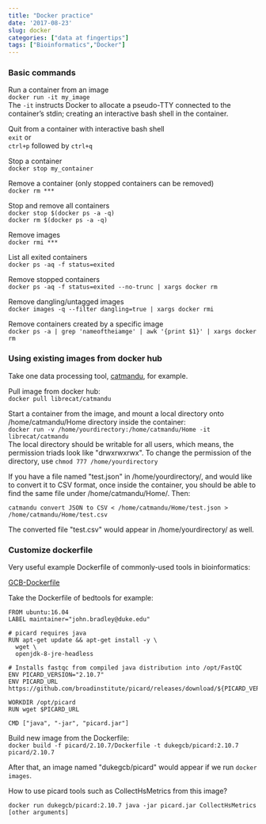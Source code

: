 ```yaml
---
title: "Docker practice"
date: '2017-08-23'
slug: docker
categories: ["data at fingertips"]
tags: ["Bioinformatics","Docker"]
---
```


### Basic commands

Run a container from an image  
`docker run -it my_image`    
The `-it` instructs Docker to allocate a pseudo-TTY connected to the container’s stdin; creating an interactive bash shell in the container. 

Quit from a container with interactive bash shell  
`exit` or  
`ctrl+p` followed by `ctrl+q`

Stop a container  
`docker stop my_container`

Remove a container (only stopped containers can be removed)  
`docker rm ***`

Stop and remove all containers  
`docker stop $(docker ps -a -q)`  
`docker rm $(docker ps -a -q)`

Remove images  
`docker rmi ***`

List all exited containers  
`docker ps -aq -f status=exited`  

Remove stopped containers  
`docker ps -aq -f status=exited --no-trunc | xargs docker rm`

Remove dangling/untagged images  
`docker images -q --filter dangling=true | xargs docker rmi`

Remove containers created by a specific image  
`docker ps -a | grep 'nameoftheiamge' | awk '{print $1}' | xargs docker rm`


### Using existing images from docker hub

Take one data processing tool, <a href=https://hub.docker.com/r/librecat/catmandu/ target="_blank">catmandu</a>, for example. 

Pull image from docker hub:  
`docker pull librecat/catmandu`

Start a container from the image, and mount a local directory onto /home/catmandu/Home directory inside the container:  
`docker run -v /home/yourdirectory:/home/catmandu/Home -it librecat/catmandu`  
The local directory should be writable for all users, which means, the permission triads look like "drwxrwxrwx". To change the permission of the directory, use `chmod 777 /home/yourdirectory` 

If you have a file named "test.json" in /home/yourdirectory/, and would like to convert it to CSV format, once inside the container, you should be able to find the same file under /home/catmandu/Home/. Then:  

`catmandu convert JSON to CSV < /home/catmandu/Home/test.json > /home/catmandu/Home/test.csv`

The converted file "test.csv" would appear in /home/yourdirectory/ as well.

### Customize dockerfile

Very useful example Dockerfile of commonly-used tools in bioinformatics:  

<a href=https://github.com/Duke-GCB/GCB-Dockerfiles target="_blank">GCB-Dockerfile</a>

Take the Dockerfile of bedtools for example:
 
```
FROM ubuntu:16.04
LABEL maintainer="john.bradley@duke.edu"

# picard requires java
RUN apt-get update && apt-get install -y \
  wget \
  openjdk-8-jre-headless

# Installs fastqc from compiled java distribution into /opt/FastQC
ENV PICARD_VERSION="2.10.7"
ENV PICARD_URL https://github.com/broadinstitute/picard/releases/download/${PICARD_VERSION}/picard.jar

WORKDIR /opt/picard
RUN wget $PICARD_URL

CMD ["java", "-jar", "picard.jar"]
```

Build new image from the Dockerfile:  
`docker build -f picard/2.10.7/Dockerfile -t dukegcb/picard:2.10.7 picard/2.10.7`

After that, an image named "dukegcb/picard" would appear if we run `docker images`.

How to use picard tools such as CollectHsMetrics from this image? 

`docker run dukegcb/picard:2.10.7 java -jar picard.jar CollectHsMetrics [other arguments]`


